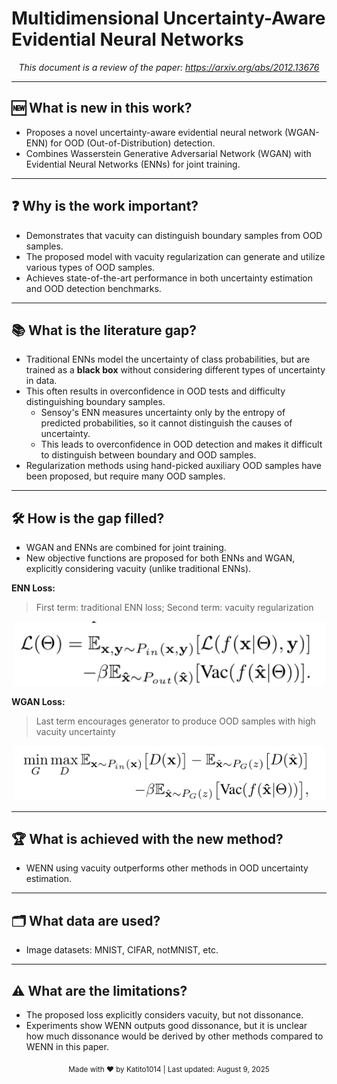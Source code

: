 

# Multidimensional Uncertainty-Aware Evidential Neural Networks

<p align="center"><em>This document is a review of the paper: <a href="https://arxiv.org/abs/2012.13676">https://arxiv.org/abs/2012.13676</a></em></p>

---

## 🆕 What is new in this work?

- Proposes a novel uncertainty-aware evidential neural network (WGAN-ENN) for OOD (Out-of-Distribution) detection.
- Combines Wasserstein Generative Adversarial Network (WGAN) with Evidential Neural Networks (ENNs) for joint training.

---

## ❓ Why is the work important?

- Demonstrates that vacuity can distinguish boundary samples from OOD samples.
- The proposed model with vacuity regularization can generate and utilize various types of OOD samples.
- Achieves state-of-the-art performance in both uncertainty estimation and OOD detection benchmarks.

---

## 📚 What is the literature gap?

- Traditional ENNs model the uncertainty of class probabilities, but are trained as a **black box** without considering different types of uncertainty in data.
- This often results in overconfidence in OOD tests and difficulty distinguishing boundary samples.
    - Sensoy's ENN measures uncertainty only by the entropy of predicted probabilities, so it cannot distinguish the causes of uncertainty.
    - This leads to overconfidence in OOD detection and makes it difficult to distinguish between boundary and OOD samples.
- Regularization methods using hand-picked auxiliary OOD samples have been proposed, but require many OOD samples.

---

## 🛠️ How is the gap filled?

- WGAN and ENNs are combined for joint training.
- New objective functions are proposed for both ENNs and WGAN, explicitly considering vacuity (unlike traditional ENNs).


**ENN Loss:**
> First term: traditional ENN loss; Second term: vacuity regularization

<p align="center">
    <img src="enn_loss.png" alt="ENN Loss" width="500"/>
</p>

**WGAN Loss:**
> Last term encourages generator to produce OOD samples with high vacuity uncertainty

<p align="center">
    <img src="wgan_loss.png" alt="WGAN Loss" width="500"/>
</p>

---

## 🏆 What is achieved with the new method?

- WENN using vacuity outperforms other methods in OOD uncertainty estimation.

---

## 🗂️ What data are used?

- Image datasets: MNIST, CIFAR, notMNIST, etc.

---

## ⚠️ What are the limitations?

- The proposed loss explicitly considers vacuity, but not dissonance.
- Experiments show WENN outputs good dissonance, but it is unclear how much dissonance would be derived by other methods compared to WENN in this paper.

<div align="center">
    <sub>Made with ❤️ by Katito1014 | Last updated: August 9, 2025</sub>
</div>